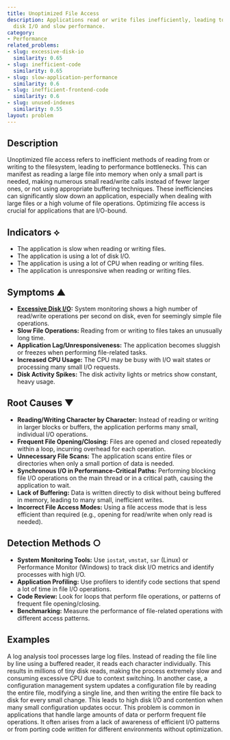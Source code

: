 ```yaml
---
title: Unoptimized File Access
description: Applications read or write files inefficiently, leading to excessive
  disk I/O and slow performance.
category:
- Performance
related_problems:
- slug: excessive-disk-io
  similarity: 0.65
- slug: inefficient-code
  similarity: 0.65
- slug: slow-application-performance
  similarity: 0.6
- slug: inefficient-frontend-code
  similarity: 0.6
- slug: unused-indexes
  similarity: 0.55
layout: problem
---
```


## Description
Unoptimized file access refers to inefficient methods of reading from or writing to the filesystem, leading to performance bottlenecks. This can manifest as reading a large file into memory when only a small part is needed, making numerous small read/write calls instead of fewer larger ones, or not using appropriate buffering techniques. These inefficiencies can significantly slow down an application, especially when dealing with large files or a high volume of file operations. Optimizing file access is crucial for applications that are I/O-bound.

## Indicators ⟡
- The application is slow when reading or writing files.
- The application is using a lot of disk I/O.
- The application is using a lot of CPU when reading or writing files.
- The application is unresponsive when reading or writing files.

## Symptoms ▲

- **[Excessive Disk I/O](excessive-disk-io.md):** System monitoring shows a high number of read/write operations per second on disk, even for seemingly simple file operations.
- **Slow File Operations:** Reading from or writing to files takes an unusually long time.
- **Application Lag/Unresponsiveness:** The application becomes sluggish or freezes when performing file-related tasks.
- **Increased CPU Usage:** The CPU may be busy with I/O wait states or processing many small I/O requests.
- **Disk Activity Spikes:** The disk activity lights or metrics show constant, heavy usage.

## Root Causes ▼

- **Reading/Writing Character by Character:** Instead of reading or writing in larger blocks or buffers, the application performs many small, individual I/O operations.
- **Frequent File Opening/Closing:** Files are opened and closed repeatedly within a loop, incurring overhead for each operation.
- **Unnecessary File Scans:** The application scans entire files or directories when only a small portion of data is needed.
- **Synchronous I/O in Performance-Critical Paths:** Performing blocking file I/O operations on the main thread or in a critical path, causing the application to wait.
- **Lack of Buffering:** Data is written directly to disk without being buffered in memory, leading to many small, inefficient writes.
- **Incorrect File Access Modes:** Using a file access mode that is less efficient than required (e.g., opening for read/write when only read is needed).

## Detection Methods ○

- **System Monitoring Tools:** Use `iostat`, `vmstat`, `sar` (Linux) or Performance Monitor (Windows) to track disk I/O metrics and identify processes with high I/O.
- **Application Profiling:** Use profilers to identify code sections that spend a lot of time in file I/O operations.
- **Code Review:** Look for loops that perform file operations, or patterns of frequent file opening/closing.
- **Benchmarking:** Measure the performance of file-related operations with different access patterns.

## Examples
A log analysis tool processes large log files. Instead of reading the file line by line using a buffered reader, it reads each character individually. This results in millions of tiny disk reads, making the process extremely slow and consuming excessive CPU due to context switching. In another case, a configuration management system updates a configuration file by reading the entire file, modifying a single line, and then writing the entire file back to disk for every small change. This leads to high disk I/O and contention when many small configuration updates occur. This problem is common in applications that handle large amounts of data or perform frequent file operations. It often arises from a lack of awareness of efficient I/O patterns or from porting code written for different environments without optimization.
